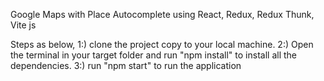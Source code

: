 Google Maps with Place Autocomplete using React, Redux, Redux Thunk, Vite js

Steps as below,
1:) clone the project copy to your local machine.
2:) Open the terminal in your target folder and run "npm install" to install all the dependencies.
3:) run "npm start" to run the application
